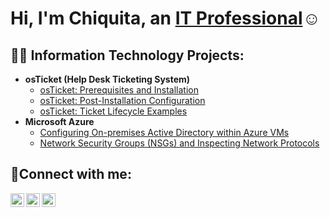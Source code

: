 
<h1>Hi, I'm Chiquita, an <a href="https://linkedin.com/in/Chiquita">IT Professional</a>☺</h1>

<h2>👨‍💻 Information Technology Projects:</h2>

- <b>osTicket (Help Desk Ticketing System)</b>
  - [osTicket: Prerequisites and Installation](https://github.com/chiwells/osticket-prereqs)
  - [osTicket: Post-Installation Configuration](https://github.com/chiwells/post-install-config)
  - [osTicket: Ticket Lifecycle Examples](https://github.com/chiwells/ticket-lifecycle)
- <b>Microsoft Azure</b>
  - [Configuring On-premises Active Directory within Azure VMs](https://github.com/chiwells/configure-ad)
  - [Network Security Groups (NSGs) and Inspecting Network Protocols](https://github.com/chiwells/azure-network-protocols)

<h2>🤳Connect with me:</h2>

[<img align="left" alt="Chiquita | Twitter" width="22px" src="https://cdn.jsdelivr.net/npm/simple-icons@v3/icons/twitter.svg" />][twitter]
[<img align="left" alt="Chiquita | LinkedIn" width="22px" src="https://cdn.jsdelivr.net/npm/simple-icons@v3/icons/linkedin.svg" />][linkedin]
[<img align="left" alt="Chiquita | Instagram" width="22px" src="https://cdn.jsdelivr.net/npm/simple-icons@v3/icons/instagram.svg" />][instagram]

[twitter]: https://twitter.com/Chiquita
[instagram]: https://www.instagram.com/Chiquita
[linkedin]: https://linkedin.com/in/Chiquita
